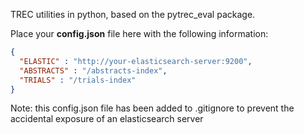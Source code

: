 TREC utilities in python, based on the pytrec_eval package.

Place your **config.json** file here with the following information:

```json
{
  "ELASTIC" : "http://your-elasticsearch-server:9200",
  "ABSTRACTS" : "/abstracts-index",
  "TRIALS" : "/trials-index"
}
```

Note: this config.json file has been added to .gitignore to prevent the accidental exposure of an elasticsearch server
